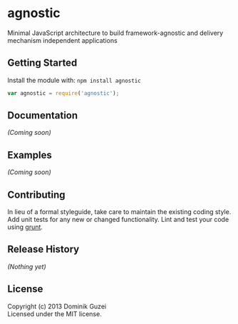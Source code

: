 # agnostic

Minimal JavaScript architecture to build framework-agnostic and delivery mechanism independent applications

## Getting Started
Install the module with: `npm install agnostic`

```javascript
var agnostic = require('agnostic');
```

## Documentation
_(Coming soon)_

## Examples
_(Coming soon)_

## Contributing
In lieu of a formal styleguide, take care to maintain the existing coding style. Add unit tests for any new or changed functionality. Lint and test your code using [grunt](https://github.com/gruntjs/grunt).

## Release History
_(Nothing yet)_

## License
Copyright (c) 2013 Dominik Guzei  
Licensed under the MIT license.
